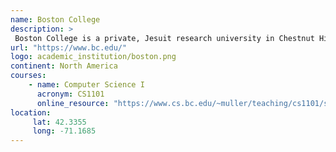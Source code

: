 ```yaml
---
name: Boston College 
description: >
 Boston College is a private, Jesuit research university in Chestnut Hill, Massachusetts. Founded in 1863, the university has more than 9,300 full-time undergraduates and nearly 5,000 graduate students. 
url: "https://www.bc.edu/"
logo: academic_institution/boston.png
continent: North America
courses:
    - name: Computer Science I 
      acronym: CS1101
      online_resource: "https://www.cs.bc.edu/~muller/teaching/cs1101/s16/"
location:
     lat: 42.3355
     long: -71.1685
---
```


